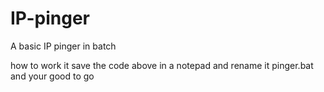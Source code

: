 # IP-pinger
A basic IP pinger in batch

how to work it save the code above in a notepad and rename it pinger.bat and your good to go
